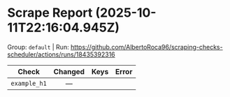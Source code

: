 # Scrape Report (2025-10-11T22:16:04.945Z)

Group: `default`  |  Run: https://github.com/AlbertoRoca96/scraping-checks-scheduler/actions/runs/18435392316

| Check | Changed | Keys | Error |
|---|:---:|:--|:--|
| `example_h1` | — |  |  |
